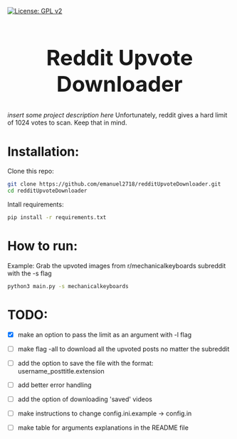 [![License: GPL v2](https://img.shields.io/badge/License-GPL%20v2-blue.svg)](https://www.gnu.org/licenses/old-licenses/gpl-2.0.en.html)

<h1 align="center" style="font-size: 3rem;">
Reddit Upvote Downloader
</h1>

*insert some project description here*
Unfortunately, reddit gives a hard limit of 1024 votes to scan. Keep that in mind.

# Installation:

Clone this repo:
```sh
git clone https://github.com/emanuel2718/redditUpvoteDownloader.git
cd redditUpvoteDownloader
```

Intall requirements:
```sh
pip install -r requirements.txt
```

# How to run:

Example: Grab the upvoted images from r/mechanicalkeyboards subreddit with the -s flag
```sh
python3 main.py -s mechanicalkeyboards
```

# TODO:

- [x] make an option to pass the limit as an argument with -l flag
- [ ] make flag -all to download all the upvoted posts no matter the subreddit
- [ ] add the option to save the file with the format: username_posttitle.extension
- [ ] add better error handling
- [ ] add the option of downloading 'saved' videos
- [ ] make instructions to change config.ini.example -> config.in
- [ ] make table for arguments explanations in the README file

